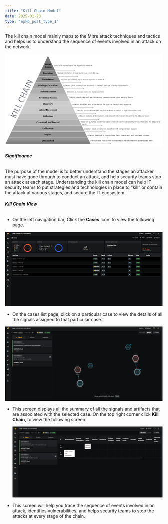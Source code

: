 ```yaml
---
title: "Kill Chain Model"
date: 2025-01-23
type: "epkb_post_type_1"
---
```


The kill chain model mainly maps to the Mitre attack techniques and tactics and helps us to understand the sequence of events involved in an attack on the network.

![](./images-KillChainModel/KillChainModel-1.webp)

###### **Significance**  
  

The purpose of the model is to better understand the stages an attacker must have gone through to conduct an attack, and help security teams stop an attack at each stage. Understanding the kill chain model can help IT security teams to put strategies and technologies in place to “kill” or contain the attack at various stages, and secure the IT ecosystem.

###### **Kill Chain View**  
  

- On the left navigation bar, Click the **Cases** icon  to view the following page.

![image 1-Dec-22-2023-11-00-53-2524-AM](./images-KillChainModel/KillChainModel-2.png)

- On the cases list page, click on a particular case to view the details of all the signals assigned to that particular case.

![image 2-Dec-22-2023-11-01-12-2766-AM](./images-KillChainModel/KillChainModel-3.png)

- This screen displays all the summary of all the signals and artifacts that are associated with the selected case. On the top right corner click **Kill Chain**, to view the following screen.  
      
    ![image 3-Dec-22-2023-11-01-23-7929-AM](./images-KillChainModel/KillChainModel-4.png)

- This screen will help you trace the sequence of events involved in an attack, identifies vulnerabilities, and helps security teams to stop the attacks at every stage of the chain.
